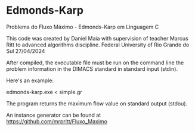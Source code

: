 # Edmonds-Karp

Problema do Fluxo Máximo - Edmonds-Karp em Linguagem C

This code was created by Daniel Maia with supervision of teacher Marcus Ritt to advanced algorithms discipline. Federal University of Rio Grande do Sul 27/04/2024

After compiled, the executable file must be run on the command line the problem information in the DIMACS standard in standard input (stdin).

Here's an example:

edmonds-karp.exe < simple.gr

The program returns the maximum flow value on standard output (stdou).

An instance generator can be found at https://github.com/mrpritt/Fluxo_Maximo
